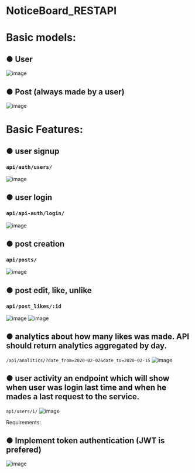 # NoticeBoard_RESTAPI

# Basic models:
## ● User
![image](https://user-images.githubusercontent.com/55922843/158640762-0cdfa853-baf7-49da-9e23-c8549b367123.png)

## ● Post (always made by a user)
![image](https://user-images.githubusercontent.com/55922843/158640816-7c77e343-5adc-471a-b2cd-5298fe1c2496.png)

# Basic Features:

## ● user signup
### `api/auth/users/`
![image](https://user-images.githubusercontent.com/55922843/158642242-e54107c6-15d5-4b9b-87d7-a426ff65e4dc.png)

## ● user login
### `api/api-auth/login/`
![image](https://user-images.githubusercontent.com/55922843/158641541-e9179363-1fb9-42cd-a5f1-c5434311ec30.png)

## ● post creation
### `api/posts/`
![image](https://user-images.githubusercontent.com/55922843/158646788-c446551e-4732-40f5-b64c-45feb73f27a0.png)

## ● post edit, like, unlike
### `api/post_likes/:id`
![image](https://user-images.githubusercontent.com/55922843/158647819-6c46f412-361b-42a9-9e06-d269da651ced.png)
![image](https://user-images.githubusercontent.com/55922843/158648377-182f8a12-6e32-457d-acb8-80e5b2fc8157.png)

## ● analytics about how many likes was made. API should return analytics aggregated by day.
`/api/analitics/?date_from=2020-02-02&date_to=2020-02-15` 
![image](https://user-images.githubusercontent.com/55922843/158659060-ca5190c8-a710-48b8-bf26-5b3e08cee1d7.png)


## ● user activity an endpoint which will show when user was login last time and when he mades a last request to the service.
`api/users/1/`
![image](https://user-images.githubusercontent.com/55922843/158659671-4c27dbcf-e2c1-4269-ac09-b293126473a6.png)


Requirements:
## ● Implement token authentication (JWT is prefered)
![image](https://user-images.githubusercontent.com/55922843/158660712-73f4e4de-cf15-4c13-a97b-8fad08bee36e.png)
